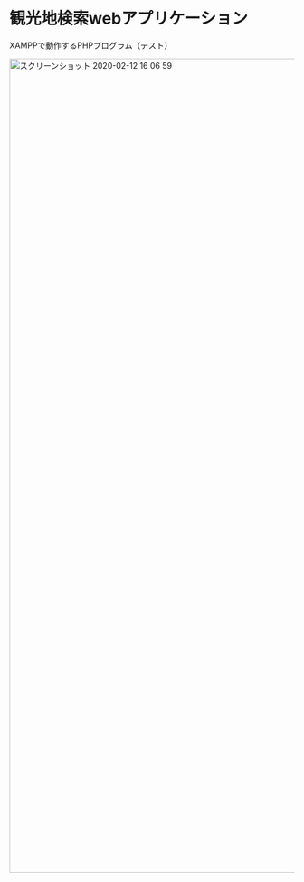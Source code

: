 # 観光地検索webアプリケーション
XAMPPで動作するPHPプログラム（テスト）

<img width="1440" alt="スクリーンショット 2020-02-12 16 06 59" src="https://user-images.githubusercontent.com/86187215/136412731-5c604566-8751-4cfb-80b5-5dc06339f1f1.png">
